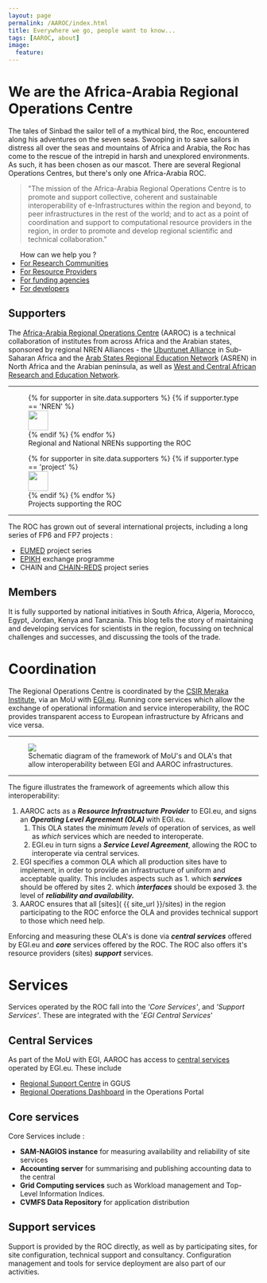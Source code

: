 ```yaml
---
layout: page
permalink: /AAROC/index.html
title: Everywhere we go, people want to know...
tags: [AAROC, about]
image:
  feature:
---
```

<div class="text-center">

<h1> We are the Africa-Arabia Regional Operations Centre</h1>
</div>

The tales of Sinbad the sailor tell of a mythical bird, the Roc, encountered along his adventures on the seven seas. Swooping in to save sailors in distress all over the seas and mountains of Africa and Arabia, the Roc has come to the rescue of the intrepid in harsh and unexplored environments. As such, it has been chosen as our mascot. There are several Regional Operations Centres, but there's only one Africa-Arabia ROC.

> "The mission of the Africa-Arabia Regional Operations Centre is to promote and support collective, coherent and sustainable interoperability of e-Infrastructures within the region and beyond, to peer infrastructures in the rest of the world; and to act as a point of coordination and support to computational resource providers in the region, in order to promote and develop regional scientific and technical collaboration."

<ul class=" nav-justified panel panel-title nav-pills" title="how can we help you?">
  <div class="panel-title">How can we help you ?</div>
  <li><a class="navbar" href="{{ site_url }}/science">For Research Communities</a></li>
  <li><a class="navbar" href="{{ site_url }}/sites">For Resource Providers</a></li>
  <li><a class="navbar" href="{{ site_url }}/funders">For funding agencies</a></li>
  <li><a class="navbar" href="{{ site_url }}/developers">For developers</a></li>
</ul>

## Supporters

The [Africa-Arabia Regional Operations Centre](http://roc.africa-grid.org) (AAROC) is a technical collaboration of institutes from across Africa and the Arabian states, sponsored by regional NREN Alliances - the [Ubuntunet Alliance](http://www.ubuntunet.net) in Sub-Saharan Africa and the [Arab States Regional Education Network](http://www.asrenorg.net) (ASREN) in North Africa and the Arabian peninsula, as well as [West and Central African Research and Education Network](http://www.wacren.net).

---

<figure>
{%  for supporter in site.data.supporters %}
{% if supporter.type == 'NREN' %}
<div class="col-md-3" data-toggle="tooltip">
  <a  href="{{ supporter.url }}" alt="{{ supporter.title }}"><img src="{{ site_url }}/images/{{ supporter.logo }}" height="40px"></a>
</div>
{% endif %}
{% endfor %}
<figcaption>Regional and National NRENs supporting the ROC</figcaption>
</figure>

<figure>
{% for supporter in site.data.supporters %}
{% if supporter.type == 'project' %}
<div class="col-md-6" data-toggle="tooltip">
  <a  href="{{ supporter.url }}" alt="{{ supporter.title }}"><img src="{{ site_url }}/images/{{ supporter.logo }}" height="40px"></a>
</div>
{% endif %}
{% endfor %}<figcaption> Projects supporting the ROC </figcaption>
</figure>

---

The ROC has grown out of several international projects, including a long series of FP6 and FP7 projects :

  * [EUMED](http://www.eumed.eu) project series
  * [EPIKH](http://www.epikh.eu) exchange programme
  * CHAIN and [CHAIN-REDS](http://www.chain-project.eu) project series

## Members

It is fully supported by national initiatives in South Africa, Algeria, Morocco, Egypt, Jordan, Kenya and Tanzania. This blog tells the story of maintaining and developing services for scientists in the region, focussing on technical challenges and successes, and discussing the tools of the trade.


# Coordination

The Regional Operations Centre is coordinated  by the [CSIR Meraka Institute](http://www.csir.co.za/meraka), via an MoU with [EGI.eu](http://egi.eu). Running core services which allow the exchange of operational information and service interoperability, the ROC provides transparent access to European infrastructure by Africans and vice versa.

---
<figure label="OLA">
  <img src="{{ site_url }}/images/600px-OLA_SLA_framework.png" href="http://www.egi.eu"></img>
  <figcaption>Schematic diagram of the framework of MoU's and OLA's that allow interoperability between EGI and AAROC infrastructures.</figcaption>
</figure>

---

The figure illustrates the framework of agreements which allow this interoperability:

  1. AAROC acts as a ***Resource Infrastructure Provider*** to EGI.eu, and signs an ***Operating Level Agreement (OLA)*** with EGI.eu.
     1. This OLA states the *minimum levels* of operation of services, as well as *which* services which are needed to interoperate.
     2. EGI.eu in turn signs a ***Service Level Agreement***, allowing the ROC to interoperate via central services.
  1. EGI specifies a common OLA which all production sites have to implement, in order to provide an infrastructure of uniform and acceptable quality. This includes aspects such as
    1. which ***services*** should be offered by sites
    2. which ***interfaces*** should be exposed
    3. the  level of ***reliability and availability.***
  4. AAROC ensures that all [sites]( {{ site_url }}/sites) in the region participating to the ROC enforce the OLA and provides technical support to those which need help.

Enforcing and measuring these OLA's is done via ***central services*** offered by EGI.eu and ***core*** services offered by the ROC. The ROC also offers it's resource providers (sites) ***support*** services.

# Services

Services operated by the ROC fall into the *'Core Services'*, and *'Support Services'*. These are integrated with the '*EGI Central Services*'

## Central Services

As part of the MoU with EGI, AAROC has access to [central services](https://wiki.egi.eu/wiki/Core_EGI_Activities) operated by EGI.eu. These include

  * [Regional Support Centre](https://wiki.egi.eu/wiki/GGUS:AfricaArabia_FAQ) in GGUS
  * [Regional Operations Dashboard](https://operations-portal.egi.eu/rodDashboard/ngi/AfricaArabia/) in the Operations Portal


## Core services

Core Services include :

  * **SAM-NAGIOS instance** for measuring availability and reliability of site services
  * **Accounting server** for summarising and publishing accounting data to the central
  * **Grid Computing services** such as Workload management and Top-Level Information Indices.
  * **CVMFS Data Repository** for application distribution

## Support services

Support is provided by the ROC directly, as well as by participating sites, for site configuration, technical support and consultancy. Configuration management and tools for service deployment are also part of our activities.
